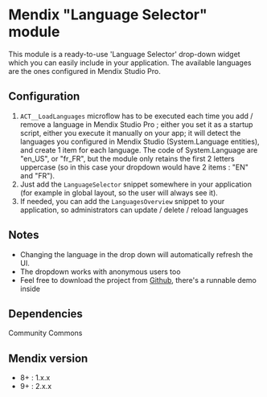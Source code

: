# Mendix "Language Selector" module

This module is a ready-to-use 'Language Selector' drop-down widget which you can easily include in your application. The available languages are the ones configured in Mendix Studio Pro.

## Configuration
1. ``ACT__LoadLanguages`` microflow has to be executed each time you add / remove a language in Mendix Studio Pro ; either you set it as a startup script, either you execute it manually on your app; it will detect the languages you configured in Mendix Studio (System.Language entities), and create 1 item for each language. The code of System.Language are "en_US", or "fr_FR", but the module only retains the first 2 letters uppercase (so in this case your dropdown would have 2 items : "EN" and "FR").
2. Just add the ``LanguageSelector`` snippet somewhere in your application (for example in global layout, so the user will always see it).
3. If needed, you can add the ``LanguagesOverview`` snippet to your application, so administrators can update / delete / reload languages

## Notes
* Changing the language in the drop down will automatically refresh the UI.
* The dropdown works with anonymous users too
* Feel free to download the project from [Github](https://github.com/lordlothar99/mx-language-selector), there's a runnable demo inside

## Dependencies
Community Commons

## Mendix version
* 8+ : 1.x.x
* 9+ : 2.x.x
